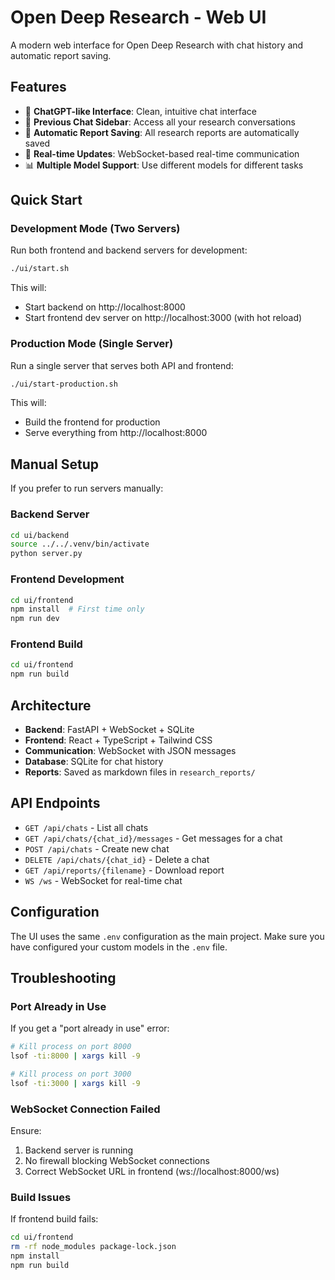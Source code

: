 # Open Deep Research - Web UI

A modern web interface for Open Deep Research with chat history and automatic report saving.

## Features

- 🤖 **ChatGPT-like Interface**: Clean, intuitive chat interface
- 💬 **Previous Chat Sidebar**: Access all your research conversations
- 💾 **Automatic Report Saving**: All research reports are automatically saved
- 🔄 **Real-time Updates**: WebSocket-based real-time communication
- 📊 **Multiple Model Support**: Use different models for different tasks

## Quick Start

### Development Mode (Two Servers)

Run both frontend and backend servers for development:

```bash
./ui/start.sh
```

This will:
- Start backend on http://localhost:8000
- Start frontend dev server on http://localhost:3000 (with hot reload)

### Production Mode (Single Server)

Run a single server that serves both API and frontend:

```bash
./ui/start-production.sh
```

This will:
- Build the frontend for production
- Serve everything from http://localhost:8000

## Manual Setup

If you prefer to run servers manually:

### Backend Server

```bash
cd ui/backend
source ../../.venv/bin/activate
python server.py
```

### Frontend Development

```bash
cd ui/frontend
npm install  # First time only
npm run dev
```

### Frontend Build

```bash
cd ui/frontend
npm run build
```

## Architecture

- **Backend**: FastAPI + WebSocket + SQLite
- **Frontend**: React + TypeScript + Tailwind CSS
- **Communication**: WebSocket with JSON messages
- **Database**: SQLite for chat history
- **Reports**: Saved as markdown files in `research_reports/`

## API Endpoints

- `GET /api/chats` - List all chats
- `GET /api/chats/{chat_id}/messages` - Get messages for a chat
- `POST /api/chats` - Create new chat
- `DELETE /api/chats/{chat_id}` - Delete a chat
- `GET /api/reports/{filename}` - Download report
- `WS /ws` - WebSocket for real-time chat

## Configuration

The UI uses the same `.env` configuration as the main project. Make sure you have configured your custom models in the `.env` file.

## Troubleshooting

### Port Already in Use

If you get a "port already in use" error:

```bash
# Kill process on port 8000
lsof -ti:8000 | xargs kill -9

# Kill process on port 3000
lsof -ti:3000 | xargs kill -9
```

### WebSocket Connection Failed

Ensure:
1. Backend server is running
2. No firewall blocking WebSocket connections
3. Correct WebSocket URL in frontend (ws://localhost:8000/ws)

### Build Issues

If frontend build fails:

```bash
cd ui/frontend
rm -rf node_modules package-lock.json
npm install
npm run build
```